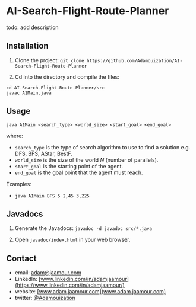 # AI-Search-Flight-Route-Planner

todo: add description

## Installation

1. Clone the project: `git clone https://github.com/Adamouization/AI-Search-Flight-Route-Planner`

2. Cd into the directory and compile the files:

```
cd AI-Search-Flight-Route-Planner/src
javac A1Main.java
```

## Usage

`java A1Main <search_type> <world_size> <start_goal> <end_goal>`

where:
* `search_type` is the type of search algorithm to use to find a solution e.g. DFS, BFS, AStar, BestF.
* `world_size` is the size of the world *N* (number of parallels).
* `start_goal` is the starting point of the agent.
* `end_goal` is the goal point that the agent must reach.
    
Examples:

* `java A1Main BFS 5 2,45 3,225`

## Javadocs

1. Generate the Javadocs: `javadoc -d javadoc src/*.java`

2. Open `javadoc/index.html` in your web browser.

## Contact
* email: adam@jaamour.com
* LinkedIn: [www.linkedin.com/in/adamjaamour](https://www.linkedin.com/in/adamjaamour/)
* website: [www.adam.jaamour.com](www.adam.jaamour.com)
* twitter: [@Adamouization](https://twitter.com/Adamouization)
